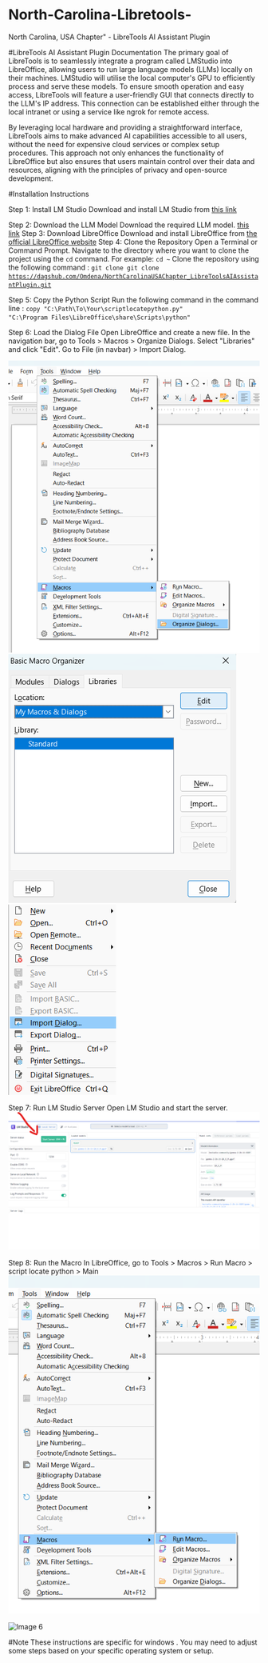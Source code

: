 # North-Carolina-Libretools-
North Carolina, USA Chapter" - LibreTools AI Assistant Plugin


#LibreTools AI Assistant Plugin Documentation
The primary goal of LibreTools is to seamlessly integrate a program called LMStudio into LibreOffice, allowing users to run large language models (LLMs) locally on their machines. LMStudio will utilise the local computer's GPU to efficiently process and serve these models. To ensure smooth operation and easy access, LibreTools will feature a user-friendly GUI that connects directly to the LLM's IP address. This connection can be established either through the local intranet or using a service like ngrok for remote access.

        
By leveraging local hardware and providing a straightforward interface, LibreTools aims to make advanced AI capabilities accessible to all users, without the need for expensive cloud services or complex setup procedures. This approach not only enhances the functionality of LibreOffice but also ensures that users maintain control over their data and resources, aligning with the principles of privacy and open-source development.
    
#Installation Instructions
    
Step 1: Install LM Studio
Download and install LM Studio from <a href="https://releases.lmstudio.ai/win32/x86/0.3.2/2/LM-Studio-0.3.2-Setup.exe">this link</a>

Step 2: Download the LLM Model
Download the required LLM model. <a href="https://lmstudio.ai/docs/basics/download-model">this link</a>
Step 3: Download LibreOffice
Download and install LibreOffice from <a href="https://www.libreoffice.org/download/download-libreoffice/">the official LibreOffice website</a>
Step 4: Clone the Repository
Open a Terminal or Command Prompt.
Navigate to the directory where you want to clone the project using the <code>cd</code> command. For example: <code>cd ~</code>
Clone the repository using the following command :
<code>git clone git clone https://dagshub.com/Omdena/NorthCarolinaUSAChapter_LibreToolsAIAssistantPlugin.git</code></li>

Step 5: Copy the Python Script
Run the following command in the command line :
<code>copy "C:\Path\To\Your\scriptlocatepython.py" "C:\Program Files\LibreOffice\share\Scripts\python"</code>

Step 6: Load the Dialog File
Open LibreOffice and create a new file.
In the navigation bar, go to Tools > Macros > Organize Dialogs.
Select "Libraries" and click "Edit".
Go to File (in navbar) > Import Dialog.
      
<img src="1.png" alt="Image 1">
<img src="2.png" alt="Image 2">
<img src="3.png" alt="Image 3">


Step 7: Run LM Studio Server
Open LM Studio and start the server.
<img class="image" src="4.png" alt="Image 4">
        
    

Step 8: Run the Macro
In LibreOffice, go to Tools > Macros > Run Macro > script locate python > Main
<img src="5.png" alt="Image 5">

<img src="6.png" alt="Image 6">


#Note
These instructions are specific for windows . You may need to adjust some steps based on your specific operating system or setup.

